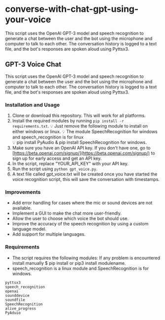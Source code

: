 # converse-with-chat-gpt-using-your-voice
This script uses the OpenAI GPT-3 model and speech recognition to generate a chat between the user and the bot using the microphone and computer to talk to each other. The conversation history is logged to a text file, and the bot's responses are spoken aloud using Pyttsx3.

## GPT-3 Voice Chat

This script uses the OpenAI GPT-3 model and speech recognition to generate a chat between the user and the bot using the microphone and computer to talk to each other. The conversation history is logged to a text file, and the bot's responses are spoken aloud using Pyttsx3.

### Installation and Usage

1. Clone or download this repository. This will work for all platforms.
2. Install the required modules by running `pip install -r requirements.txt`.
💡  Just remove the following module to install on either windows or linux.
💡  The module SpeechRecognition for windows and speech_recognition is for linux      
💡  pip install PyAudio & pip install SpeechRecognition for windows.     
3. Make sure you have an OpenAI API key. If you don't have one, go to [https://beta.openai.com/signup/](https://beta.openai.com/signup/) to sign up for early access and get an API key.
4. In the script, replace "YOUR_API_KEY" with your API key.
5. Run the script using `python gpt_voice.py`.
6. A text file called gpt_voice.txt will be created once you have started the voice recognition script, this will save the conversation with timestamps.

### Improvements

- Add error handling for cases where the mic or sound devices are not available.
- Implement a GUI to make the chat more user-friendly.
- Allow the user to choose which voice the bot should use.
- Improve the accuracy of the speech recognition by using a custom language model.
- Add support for multiple languages. 

### Requirements

- The script requires the following modules: If any problem is encountered install manually $ pip install or pip3 install modulename.
- speech_recognition is a linux module and SpeechRecognition is for windows.

```
pyttsx3
speech_recognition
openai
sounddevice
soundfile
SpeechRecognition
alive_progress
PyAduio
```

